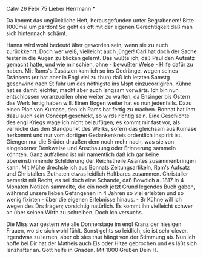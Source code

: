  Calw 26 Febr 75
Lieber Herrmann <Mogl>*

Da kommt das unglückliche Heft, herausgefunden unter Begrabenem! Bitte 1000mal um pardon! So geht es oft mit der eigenen Gerechtigkeit daß man sich hintennach schämt.

Hanna wird wohl bedeutd älter geworden sein, wenn sie zu euch zurückkehrt. Doch wer weiß, vielleicht auch jünger! Carl hat doch der Sache fester in die Augen zu blicken gelernt. Das wußte ich, daß Paul den Aufsatz gemacht hatte, und wie mir schien, ohne - bewußter Weise - Hilfe dafür zu haben. 
Mit Rams's Zusätzen kam ich so ins Gedränge, wegen seines Dränsens (er hat aber in Engl viel zu thun) daß ich letzten Samstg geschwind nach St fuhr um das nöthigste ins Mspt einzucorrigiren. Kühne hat es damit leichter, macht aber auch langsam vorwärts. Ich bin nun entschlossen voranzueilen ohne weiter zu warten, da Ensinger bis Ostern das Werk fertig haben will. Einen Bogen weiter hat es nun jedenfalls. Dazu einen Plan von Kumase, den ich Rams bat fertig zu machen. Bonnat hat ihm dazu auch sein Concept geschickt, so wirds richtig sein. Eine Geschichte des engl Kriegs wage ich nicht beizufügen; es kommt mir fast vor, als verrücke das den Standpunkt des Werks, sofern das gleichsam aus Kumase herkommt und nur vom dortigen Gedankenkreis ordentlich inspirirt ist. Giengen nur die Brüder draußen dem noch mehr nach, was sie von eingeborner Denkweise und Anschauung oder Erinnerung sammeln könnten. Ganz auffallend ist mir namentlich daß ich gar keine übereinstimmende Schilderung der Reichstheile Asantes zusammenbringen kann. Mit Mühe drechsle ich aus Bonnats Zeitungsartikeln, Ram's Aufsatz und Christallers Zuthaten etwas leidlich Haltbares zusammen. Christaller bemerkt mit Recht, es sei doch eine Schande, daß Bowdich a. 1817 in 4 Monaten Notizen sammelte, die ein noch jetzt Grund legendes Buch gaben, während unsere lieben Gefangenen in 4 Jahren so viel erlebten und so wenig fixirten - über die eigenen Erlebnisse hinaus. - Br Kühne will ich wegen des Drs fragen; vorsichtig natürlich. Es kommt ihn vielleicht schwer an über seinen Wirth zu schreiben. Doch ich versuchs.

Die Miss war gestern wie alle Donnerstage im engl Kranz der hiesigen Frauen, wo sie sich wohl fühlt. Sonst gehts so leidlich, sie ist sehr clever, irgendwas zu lernen, aber ob sies thut hängt von der Stimmung ab. 
Nun ich hoffe bei Dir hat der Matheis auch Eis oder Hitze gebrochen und es läßt sich lenzhafter an. Gott helfe in Gnaden. Mit 1000 Grüßen  Dein H.

